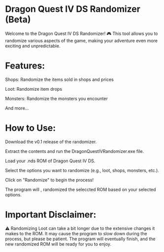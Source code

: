 # Dragon Quest IV DS Randomizer (Beta)
Welcome to the Dragon Quest IV DS Randomizer! 🎮 This tool allows you to randomize various aspects of the game, making your adventure even more exciting and unpredictable.

# Features:
Shops: Randomize the items sold in shops and prices

Loot: Randomize item drops 

Monsters: Randomize the monsters you encounter

And more...

# How to Use:
Download the v0.1 release of the randomizer.

Extract the contents and run the DragonQuestIVRandomizer.exe file.

Load your .nds ROM of Dragon Quest IV DS.

Select the options you want to randomize (e.g., loot, shops, monsters, etc.).

Click on "Randomize" to begin the process!

The program will , randomized the seleccted ROM based on your selected options.

# Important Disclaimer:
⚠️ Randomizing Loot can take a bit longer due to the extensive changes it makes to the ROM. It may cause the program to slow down during the process, but please be patient. The program will eventually finish, and the new randomized ROM will be ready for you to enjoy.
